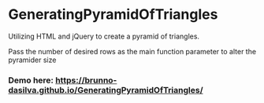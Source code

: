 # GeneratingPyramidOfTriangles
Utilizing HTML and jQuery to create a pyramid of triangles. 

Pass the number of desired rows as the main function parameter to alter the pyramider size

### Demo here: https://brunno-dasilva.github.io/GeneratingPyramidOfTriangles/
